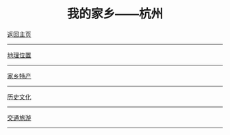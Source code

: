 <html>
  <body>
  <h1 style="text-align:center">我的家乡——杭州</h1>
  <body background="timg4.png">
  <a href="https://y85959948.github.io/test/">返回主页</a>
  <hr />
  <a href="https://y85959948.github.io/location/.">地理位置</a>
  <hr />
  <a href="file:///home/always/Desktop/%E5%AE%B6%E4%B9%A1%E7%89%B9%E4%BA%A7.htm">家乡特产</a>
  <hr />
  <a href="file:///home/always/Desktop/%E5%8E%86%E5%8F%B2%E6%96%87%E5%8C%96.htm">历史文化</a>
  <hr />
  <a href="file:///home/always/Desktop/%E4%BA%A4%E9%80%9A%E6%97%85%E6%B8%B8.htm">交通旅游</a>
  <hr />
  </body>
</html>
